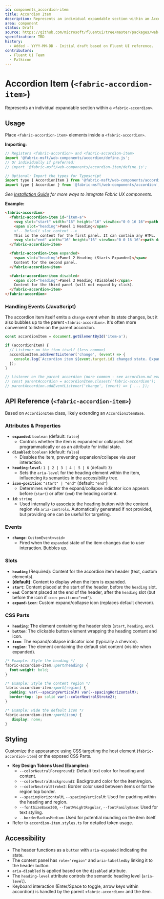 ```yaml
---
id: components_accordion-item
title: Accordion Item
description: Represents an individual expandable section within an Accordion.
area: component
status: Draft
source: https://github.com/microsoft/fluentui/tree/master/packages/web-components/src/accordion-item
specification: TBD
history:
  - Added - YYYY-MM-DD - Initial draft based on Fluent UI reference.
contributors:
  - Fluent UI Team
  - Falkicon
---
```


# Accordion Item (`<fabric-accordion-item>`)

<!-- BEGIN-SECTION: Accordion Item Overview -->
Represents an individual expandable section within a `<fabric-accordion>`.
<!-- END-SECTION: Accordion Item Overview -->

## Usage

<!-- BEGIN-SECTION: Accordion Item Usage -->
Place `<fabric-accordion-item>` elements inside a `<fabric-accordion>`.

**Importing:**

```javascript
// Registers <fabric-accordion> and <fabric-accordion-item>
import '@fabric-msft/web-components/accordion/define.js';
// Or individually if preferred:
// import '@fabric-msft/web-components/accordion-item/define.js';

// Optional: Import the types for Typescript
import type { AccordionItem } from '@fabric-msft/web-components/accordion-item';
import type { Accordion } from '@fabric-msft/web-components/accordion'; // Example context type
```

*See [Installation Guide](../../guides/installation.md) for more ways to integrate Fabric UX components.*

**Example:**

```html
<fabric-accordion>
  <fabric-accordion-item id="item-a">
    <svg slot="start" width="16" height="16" viewBox="0 0 16 16"><path d="..."/></svg>
    <span slot="heading">Panel 1 Heading</span>
    <!-- Default slot content -->
    This is the content for the first panel. It can contain any HTML.
    <svg slot="end" width="16" height="16" viewBox="0 0 16 16"><path d="..."/></svg>
  </fabric-accordion-item>

  <fabric-accordion-item expanded>
    <span slot="heading">Panel 2 Heading (Starts Expanded)</span>
    Content for the second panel.
  </fabric-accordion-item>

  <fabric-accordion-item disabled>
    <span slot="heading">Panel 3 Heading (Disabled)</span>
    Content for the third panel (will not expand by click).
  </fabric-accordion-item>
</fabric-accordion>
```

### Handling Events (JavaScript)

The accordion item itself emits a `change` event when its state changes, but it also bubbles up to the parent `<fabric-accordion>`. It's often more convenient to listen on the parent accordion.

```javascript
const accordionItem = document.getElementById('item-a');

if (accordionItem) {
  // Listener on the item itself (less common)
  accordionItem.addEventListener('change', (event) => {
    console.log(`Accordion item ${event.target.id} changed state. Expanded: ${event.target.expanded}`);
  });
}

// Listener on the parent accordion (more common - see accordion.md example)
// const parentAccordion = accordionItem.closest('fabric-accordion');
// parentAccordion.addEventListener('change', (event) => { ... });
```
<!-- END-SECTION: Accordion Item Usage -->

## API Reference (`<fabric-accordion-item>`)

<!-- BEGIN-SECTION: Accordion Item API -->
Based on `AccordionItem` class, likely extending an `AccordionItemBase`.

### Attributes & Properties

*   **`expanded`**: `boolean` (default: `false`)
    *   Controls whether the item is expanded or collapsed. Set programmatically or as an attribute for initial state.
*   **`disabled`**: `boolean` (default: `false`)
    *   Disables the item, preventing expansion/collapse via user interaction.
*   **`heading-level`**: `1 | 2 | 3 | 4 | 5 | 6` (default: `3`)
    *   Sets the `aria-level` for the heading element within the item, influencing its semantics in the accessibility tree.
*   **`icon-position`**: `"start" | "end"` (default: `"end"`)
    *   Determines whether the expand/collapse indicator icon appears before (`start`) or after (`end`) the heading content.
*   **`id`**: `string`
    *   Used internally to associate the heading button with the content region via `aria-controls`. Automatically generated if not provided, but providing one can be useful for targeting.

### Events

*   **`change`**: `CustomEvent<void>`
    *   Fired when the `expanded` state of the item changes due to user interaction. Bubbles up.

### Slots

*   **`heading`** (Required): Content for the accordion item header (text, custom elements).
*   **(default)**: Content to display when the item is expanded.
*   **`start`**: Content placed at the start of the header, before the `heading` slot.
*   **`end`**: Content placed at the end of the header, after the `heading` slot (but before the icon if `icon-position="end"`).
*   **`expand-icon`**: Custom expand/collapse icon (replaces default chevron).

### CSS Parts

*   **`heading`**: The element containing the header slots (`start`, `heading`, `end`).
*   **`button`**: The clickable button element wrapping the heading content and icon.
*   **`icon`**: The expand/collapse indicator icon (typically a chevron).
*   **`region`**: The element containing the default slot content (visible when expanded).

```css
/* Example: Style the heading */
fabric-accordion-item::part(heading) {
  font-weight: bold;
}

/* Example: Style the content region */
fabric-accordion-item::part(region) {
  padding: var(--spacingVerticalM) var(--spacingHorizontalM);
  border-top: 1px solid var(--colorNeutralStroke2);
}

/* Example: Hide the default icon */
fabric-accordion-item::part(icon) {
   display: none;
}
```
<!-- END-SECTION: Accordion Item API -->

## Styling

<!-- BEGIN-SECTION: Accordion Item Styling -->
Customize the appearance using CSS targeting the host element (`fabric-accordion-item`) or the exposed CSS Parts.

*   **Key Design Tokens Used (Examples):**
    *   `--colorNeutralForeground1`: Default text color for heading and content.
    *   `--colorNeutralBackground1`: Background color for the item/region.
    *   `--colorNeutralStroke2`: Border color used between items or for the region top border.
    *   `--spacingHorizontalM`, `--spacingVerticalM`: Used for padding within the heading and region.
    *   `--fontSizeBase300`, `--fontWeightRegular`, `--fontFamilyBase`: Used for text styling.
    *   `--borderRadiusMedium`: Used for potential rounding on the item itself.
*   Refer to `accordion-item.styles.ts` for detailed token usage.
<!-- END-SECTION: Accordion Item Styling -->

## Accessibility

<!-- BEGIN-SECTION: Accordion Item Accessibility -->
*   The header functions as a `button` with `aria-expanded` indicating the state.
*   The content panel has `role="region"` and `aria-labelledby` linking it to the header button.
*   `aria-disabled` is applied based on the `disabled` attribute.
*   The `heading-level` attribute controls the semantic heading level (`aria-level`).
*   Keyboard interaction (Enter/Space to toggle, arrow keys within accordion) is handled by the parent `<fabric-accordion>` and the item.
<!-- END-SECTION: Accordion Item Accessibility --> 